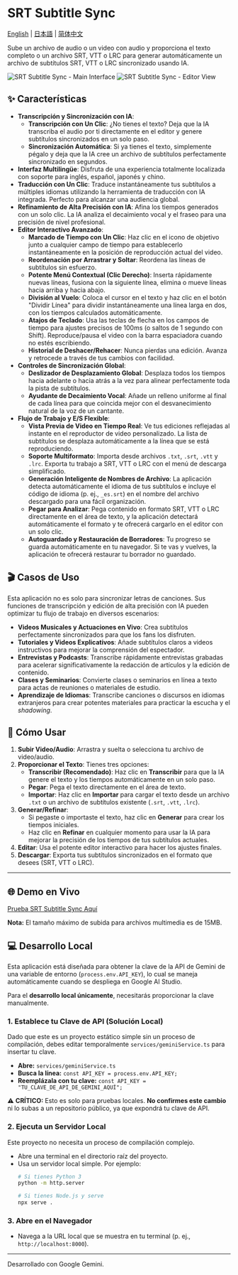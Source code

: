 # SRT Subtitle Sync

[English](./README.md) | [日本語](./README.ja.md) | [简体中文](./README.zh-CN.md)

Sube un archivo de audio o un video con audio y proporciona el texto completo o un archivo SRT, VTT o LRC para generar automáticamente un archivo de subtítulos SRT, VTT o LRC sincronizado usando IA.

![SRT Subtitle Sync - Main Interface](https://github.com/atommy1966/SRT-Subtitle-Sync-assets/blob/main/2025-09-16%2021.25.20.png)
![SRT Subtitle Sync - Editor View](https://github.com/atommy1966/SRT-Subtitle-Sync-assets/blob/main/2025-09-16%2021.33.08.png)

## ✨ Características

*   **Transcripción y Sincronización con IA**:
    *   **Transcripción con Un Clic**: ¿No tienes el texto? Deja que la IA transcriba el audio por ti directamente en el editor y genere subtítulos sincronizados en un solo paso.
    *   **Sincronización Automática**: Si ya tienes el texto, simplemente pégalo y deja que la IA cree un archivo de subtítulos perfectamente sincronizado en segundos.
*   **Interfaz Multilingüe**: Disfruta de una experiencia totalmente localizada con soporte para inglés, español, japonés y chino.
*   **Traducción con Un Clic**: Traduce instantáneamente tus subtítulos a múltiples idiomas utilizando la herramienta de traducción con IA integrada. Perfecto para alcanzar una audiencia global.
*   **Refinamiento de Alta Precisión con IA**: Afina los tiempos generados con un solo clic. La IA analiza el decaimiento vocal y el fraseo para una precisión de nivel profesional.
*   **Editor Interactivo Avanzado**:
    *   **Marcado de Tiempo con Un Clic**: Haz clic en el icono de objetivo junto a cualquier campo de tiempo para establecerlo instantáneamente en la posición de reproducción actual del video.
    *   **Reordenación por Arrastrar y Soltar**: Reordena las líneas de subtítulos sin esfuerzo.
    *   **Potente Menú Contextual (Clic Derecho)**: Inserta rápidamente nuevas líneas, fusiona con la siguiente línea, elimina o mueve líneas hacia arriba y hacia abajo.
    *   **División al Vuelo**: Coloca el cursor en el texto y haz clic en el botón "Dividir Línea" para dividir instantáneamente una línea larga en dos, con los tiempos calculados automáticamente.
    *   **Atajos de Teclado**: Usa las teclas de flecha en los campos de tiempo para ajustes precisos de 100ms (o saltos de 1 segundo con Shift). Reproduce/pausa el video con la barra espaciadora cuando no estés escribiendo.
    *   **Historial de Deshacer/Rehacer**: Nunca pierdas una edición. Avanza y retrocede a través de tus cambios con facilidad.
*   **Controles de Sincronización Global**:
    *   **Deslizador de Desplazamiento Global**: Desplaza todos los tiempos hacia adelante o hacia atrás a la vez para alinear perfectamente toda la pista de subtítulos.
    *   **Ayudante de Decaimiento Vocal**: Añade un relleno uniforme al final de cada línea para que coincida mejor con el desvanecimiento natural de la voz de un cantante.
*   **Flujo de Trabajo y E/S Flexible**:
    *   **Vista Previa de Video en Tiempo Real**: Ve tus ediciones reflejadas al instante en el reproductor de video personalizado. La lista de subtítulos se desplaza automáticamente a la línea que se está reproduciendo.
    *   **Soporte Multiformato**: Importa desde archivos `.txt`, `.srt`, `.vtt` y `.lrc`. Exporta tu trabajo a SRT, VTT o LRC con el menú de descarga simplificado.
    *   **Generación Inteligente de Nombres de Archivo**: La aplicación detecta automáticamente el idioma de tus subtítulos e incluye el código de idioma (p. ej., `_es.srt`) en el nombre del archivo descargado para una fácil organización.
    *   **Pegar para Analizar**: Pega contenido en formato SRT, VTT o LRC directamente en el área de texto, y la aplicación detectará automáticamente el formato y te ofrecerá cargarlo en el editor con un solo clic.
    *   **Autoguardado y Restauración de Borradores**: Tu progreso se guarda automáticamente en tu navegador. Si te vas y vuelves, la aplicación te ofrecerá restaurar tu borrador no guardado.

## 🎬 Casos de Uso

Esta aplicación no es solo para sincronizar letras de canciones. Sus funciones de transcripción y edición de alta precisión con IA pueden optimizar tu flujo de trabajo en diversos escenarios:

*   **Videos Musicales y Actuaciones en Vivo**: Crea subtítulos perfectamente sincronizados para que los fans los disfruten.
*   **Tutoriales y Videos Explicativos**: Añade subtítulos claros a videos instructivos para mejorar la comprensión del espectador.
*   **Entrevistas y Podcasts**: Transcribe rápidamente entrevistas grabadas para acelerar significativamente la redacción de artículos y la edición de contenido.
*   **Clases y Seminarios**: Convierte clases o seminarios en línea a texto para actas de reuniones o materiales de estudio.
*   **Aprendizaje de Idiomas**: Transcribe canciones o discursos en idiomas extranjeros para crear potentes materiales para practicar la escucha y el *shadowing*.

## 🚀 Cómo Usar

1.  **Subir Video/Audio**: Arrastra y suelta o selecciona tu archivo de video/audio.
2.  **Proporcionar el Texto**: Tienes tres opciones:
    *   **Transcribir (Recomendado)**: Haz clic en **Transcribir** para que la IA genere el texto y los tiempos automáticamente en un solo paso.
    *   **Pegar**: Pega el texto directamente en el área de texto.
    *   **Importar**: Haz clic en **Importar** para cargar el texto desde un archivo `.txt` o un archivo de subtítulos existente (`.srt`, `.vtt`, `.lrc`).
3.  **Generar/Refinar**:
    *   Si pegaste o importaste el texto, haz clic en **Generar** para crear los tiempos iniciales.
    *   Haz clic en **Refinar** en cualquier momento para usar la IA para mejorar la precisión de los tiempos de tus subtítulos actuales.
4.  **Editar**: Usa el potente editor interactivo para hacer los ajustes finales.
5.  **Descargar**: Exporta tus subtítulos sincronizados en el formato que desees (SRT, VTT o LRC).

---

## 🌐 Demo en Vivo

[Prueba SRT Subtitle Sync Aquí](https://srt-lyric-sync-369376059789.us-west1.run.app/)

**Nota:** El tamaño máximo de subida para archivos multimedia es de 15MB.

## 💻 Desarrollo Local

Esta aplicación está diseñada para obtener la clave de la API de Gemini de una variable de entorno (`process.env.API_KEY`), lo cual se maneja automáticamente cuando se despliega en Google AI Studio.

Para el **desarrollo local únicamente**, necesitarás proporcionar la clave manualmente.

### 1. Establece tu Clave de API (Solución Local)
Dado que este es un proyecto estático simple sin un proceso de compilación, debes editar temporalmente `services/geminiService.ts` para insertar tu clave.

- **Abre:** `services/geminiService.ts`
- **Busca la línea:** `const API_KEY = process.env.API_KEY;`
- **Reemplázala con tu clave:** `const API_KEY = "TU_CLAVE_DE_API_DE_GEMINI_AQUÍ";`

⚠️ **CRÍTICO:** Esto es solo para pruebas locales. **No confirmes este cambio** ni lo subas a un repositorio público, ya que expondrá tu clave de API.

### 2. Ejecuta un Servidor Local
Este proyecto no necesita un proceso de compilación complejo.
- Abre una terminal en el directorio raíz del proyecto.
- Usa un servidor local simple. Por ejemplo:
  ```bash
  # Si tienes Python 3
  python -m http.server

  # Si tienes Node.js y serve
  npx serve .
  ```

### 3. Abre en el Navegador
- Navega a la URL local que se muestra en tu terminal (p. ej., `http://localhost:8000`).

---

Desarrollado con Google Gemini.